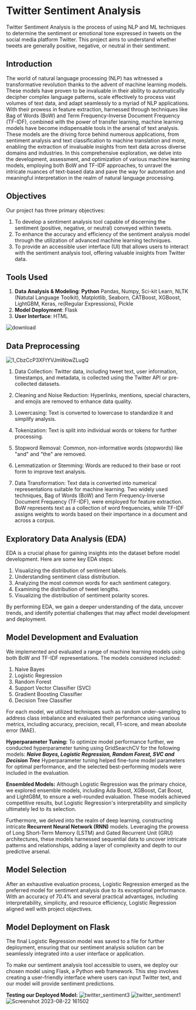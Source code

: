 # Twitter Sentiment Analysis
Twitter Sentiment Analysis is the process of using NLP and ML techniques to determine the sentiment or emotional tone expressed in tweets on the social media platform Twitter. This project aims to understand whether tweets are generally positive, negative, or neutral in their sentiment. 

## **Introduction**
The world of natural language processing (NLP) has witnessed a transformative revolution thanks to the advent of machine learning models. These models have proven to be invaluable in their ability to automatically decipher complex language patterns, scale effectively to process vast volumes of text data, and adapt seamlessly to a myriad of NLP applications. With their prowess in feature extraction, harnessed through techniques like Bag of Words (BoW) and Term Frequency-Inverse Document Frequency (TF-IDF), combined with the power of transfer learning, machine learning models have become indispensable tools in the arsenal of text analysis. These models are the driving force behind numerous applications, from sentiment analysis and text classification to machine translation and more, enabling the extraction of invaluable insights from text data across diverse domains and industries. In this comprehensive exploration, we delve into the development, assessment, and optimization of various machine learning models, employing both BoW and TF-IDF approaches, to unravel the intricate nuances of text-based data and pave the way for automation and meaningful interpretation in the realm of natural language processing.

## **Objectives**
Our project has three primary objectives:
1. To develop a sentiment analysis tool capable of discerning the sentiment (positive, negative, or neutral) conveyed within tweets.
2. To enhance the accuracy and efficiency of the sentiment analysis model through the utilization of advanced machine learning techniques.
3. To provide an accessible user interface (UI) that allows users to interact with the sentiment analysis tool, offering valuable insights from Twitter data.

## **Tools Used**
1. **Data Analysis & Modeling**: **Python** Pandas, Numpy, Sci-kit Learn, NLTK (Natutal Language Toolkit), Matplotlib, Seaborn, CATBoost, XGBoost, LightGBM, Keras, re(Regular Expressions), Pickle
2. **Model Deployment**: Flask
3. **User Interface**: HTML

![download](https://github.com/preemaldsouzaa/Twitter_Sentiment_Analysis/assets/117831091/c94e2b7f-25c0-485d-a220-b816e7689fe2)

## **Data Preprocessing**
![1_CbzCcP3XFtYVJmWowZLugQ](https://github.com/preemaldsouzaa/Twitter_Sentiment_Analysis/assets/117831091/eb182905-5739-4259-9593-6e9b34ec7421)

1. Data Collection: Twitter data, including tweet text, user information, timestamps, and metadata, is collected using the Twitter API or pre-collected datasets.

2. Cleaning and Noise Reduction: Hyperlinks, mentions, special characters, and emojis are removed to enhance data quality.

3. Lowercasing: Text is converted to lowercase to standardize it and simplify analysis.

4. Tokenization: Text is split into individual words or tokens for further processing.

5. Stopword Removal: Common, non-informative words (stopwords) like "and" and "the" are removed.

6. Lemmatization or Stemming: Words are reduced to their base or root form to improve text analysis.

7. Data Transformation: Text data is converted into numerical representations suitable for machine learning. Two widely used techniques, Bag of Words (BoW) and Term Frequency-Inverse Document Frequency (TF-IDF), were employed for feature extraction. BoW represents text as a collection of word frequencies, while TF-IDF assigns weights to words based on their importance in a document and across a corpus.

## **Exploratory Data Analysis (EDA)**

EDA is a crucial phase for gaining insights into the dataset before model development. Here are some key EDA steps:

1. Visualizing the distribution of sentiment labels.
2. Understanding sentiment class distribution.
3. Analyzing the most common words for each sentiment category.
4. Examining the distribution of tweet lengths.
5. Visualizing the distribution of sentiment polarity scores.
   
By performing EDA, we gain a deeper understanding of the data, uncover trends, and identify potential challenges that may affect model development and deployment.

## **Model Development and Evaluation**

We implemented and evaluated a range of machine learning models using both BoW and TF-IDF representations. The models considered included:
1. Naive Bayes
2. Logistic Regression
3. Random Forest
4. Support Vector Classifier (SVC)
5. Gradient Boosting Classifier
6. Decision Tree Classifier

For each model, we utilized techniques such as random under-sampling to address class imbalance and evaluated their performance using various metrics, including accuracy, precision, recall, F1-score, and mean absolute error (MAE).

**Hyperparameter Tuning:**
To optimize model performance further, we conducted hyperparameter tuning using GridSearchCV for the following models:
***Naive Bayes, Logistic Regression, Random Forest, SVC and Decision Tree***
Hyperparameter tuning helped fine-tune model parameters for optimal performance, and the selected best-performing models were included in the evaluation.

**Ensembled Models:**
Although Logistic Regression was the primary choice, we explored ensemble models, including Ada Boost, XGBoost, Cat Boost, and LightGBM, to ensure a well-rounded evaluation. 
These models achieved competitive results, but Logistic Regression's interpretability and simplicity ultimately led to its selection.

Furthermore, we delved into the realm of deep learning, constructing intricate **Recurrent Neural Network (RNN)** models. Leveraging the prowess of Long Short-Term Memory (LSTM) and Gated Recurrent Unit (GRU) architectures, these models harnessed sequential data to uncover intricate patterns and relationships, adding a layer of complexity and depth to our predictive arsenal.

## **Model Selection**
After an exhaustive evaluation process, Logistic Regression emerged as the preferred model for sentiment analysis due to its exceptional performance. With an accuracy of 70.4% and several practical advantages, including interpretability, simplicity, and resource efficiency, Logistic Regression aligned well with project objectives.

## **Model Deployment on Flask**
The final Logistic Regression model was saved to a file for further deployment, ensuring that our sentiment analysis solution can be seamlessly integrated into a user interface or application.

To make our sentiment analysis tool accessible to users, we deploy our chosen model using Flask, a Python web framework. This step involves creating a user-friendly interface where users can input Twitter text, and our model will provide sentiment predictions. 

**Testing our Deployed Model:**
![twitter_sentiment3](https://github.com/preemaldsouzaa/Twitter_Sentiment_Analysis/assets/117831091/5b709310-0fdf-450d-9536-412ffedec297)
![twitter_sentiment1](https://github.com/preemaldsouzaa/Twitter_Sentiment_Analysis/assets/117831091/c3f27ac8-8857-4d5f-b737-aba993f090a0)
![Screenshot 2023-08-22 161502](https://github.com/preemaldsouzaa/Twitter_Sentiment_Analysis/assets/117831091/a3c89d03-65cd-4b2a-9fbd-67cb51b25169)
